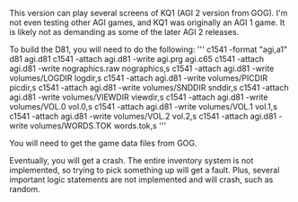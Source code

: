 This version can play several screens of KQ1 (AGI 2 version from GOG). I'm not even testing other AGI games, and KQ1 was originally an AGI 1 game. It is likely not as demanding as some of the later AGI 2 releases.

To build the D81, you will need to do the following:
'''
	c1541 -format "agi,a1" d81 agi.d81
	c1541 -attach agi.d81 -write agi.prg agi.c65
	c1541 -attach agi.d81 -write nographics.raw nographics,s
	c1541 -attach agi.d81 -write volumes/LOGDIR logdir,s
	c1541 -attach agi.d81 -write volumes/PICDIR picdir,s
	c1541 -attach agi.d81 -write volumes/SNDDIR snddir,s
	c1541 -attach agi.d81 -write volumes/VIEWDIR viewdir,s
	c1541 -attach agi.d81 -write volumes/VOL.0 vol.0,s
	c1541 -attach agi.d81 -write volumes/VOL.1 vol.1,s
	c1541 -attach agi.d81 -write volumes/VOL.2 vol.2,s
	c1541 -attach agi.d81 -write volumes/WORDS.TOK words.tok,s
'''

You will need to get the game data files from GOG.

Eventually, you will get a crash. The entire inventory system is not implemented, so trying to pick something up will get a fault. Plus, several important logic statements are not implemented and will crash, such as random.

